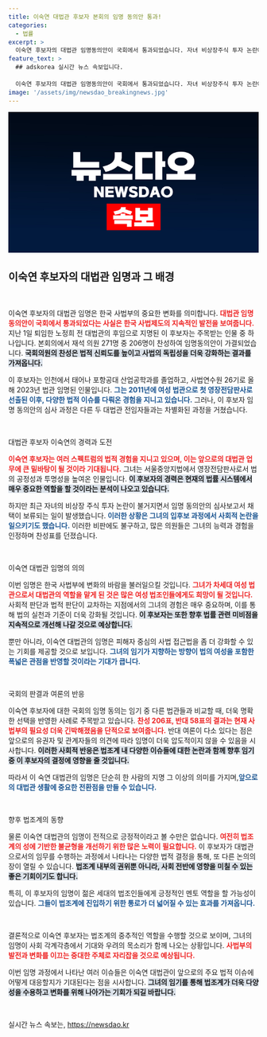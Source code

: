 ```yaml
---
title: 이숙연 대법관 후보자 본회의 임명 동의안 통과!
categories:
  - 법률
excerpt: >
  이숙연 후보자의 대법관 임명동의안이 국회에서 통과되었습니다. 자녀 비상장주식 투자 논란에도 불구하고 찬성 206표로 가결된 이번 임명에 주목하세요!
feature_text: >
  ## adskorea 실시간 뉴스 속보입니다.

  이숙연 후보자의 대법관 임명동의안이 국회에서 통과되었습니다. 자녀 비상장주식 투자 논란에도 불구하고 찬성 206표로 가결된 이번 임명에 주목하세요!
image: '/assets/img/newsdao_breakingnews.jpg'
---
```


<p><img src="/assets/img/newsdao_breakingnews.jpg" alt="adskorea 속보" /></p>

<h2 data-ke-size="size26">이숙연 후보자의 대법관 임명과 그 배경</h2>

<p data-ke-size="size16">&nbsp;</p>

<p>이숙연 후보자의 대법관 임명은 한국 사법부의 중요한 변화를 의미합니다. <b><span style="color: #ee2323;">대법관 임명 동의안이 국회에서 통과되었다는 사실은 한국 사법제도의 지속적인 발전을 보여줍니다.</span></b> 지난 1일 퇴임한 노정희 전 대법관의 후임으로 지명된 이 후보자는 주목받는 인물 중 하나입니다. 본회의에서 재석 의원 271명 중 206명이 찬성하여 임명동의안이 가결되었습니다. <b><span style="background-color: #21538527;">국회의원의 찬성은 법적 신뢰도를 높이고 사법의 독립성을 더욱 강화하는 결과를 가져옵니다.</span></b></p>

<p>이 후보자는 인천에서 태어나 포항공대 산업공학과를 졸업하고, 사법연수원 26기로 올해 2023년 법관 임명된 인물입니다. <b><span style="color: #1a5490;">그는 2011년에 여성 법관으로 첫 영장전담판사로 선출된 이후, 다양한 법적 이슈를 다뤄온 경험을 지니고 있습니다.</span></b> 그러나, 이 후보자 임명 동의안의 심사 과정은 다른 두 대법관 전임자들과는 차별화된 과정을 거쳤습니다.</p>

<p data-ke-size="size16">&nbsp;</p>

<p>대법관 후보자 이숙연의 경력과 도전</p>

<p><b><span style="color: #ee2323;">이숙연 후보자는 여러 스펙트럼의 법적 경험을 지니고 있으며, 이는 앞으로의 대법관 업무에 큰 밑바탕이 될 것이라 기대됩니다.</span></b> 그녀는 서울중앙지법에서 영장전담판사로서 법의 공정성과 투명성을 높여온 인물입니다. <b><span style="background-color: #21538527;">이 후보자의 경력은 현재의 법률 시스템에서 매우 중요한 역할을 할 것이라는 분석이 나오고 있습니다.</span></b></p>

<p>하지만 최근 자녀의 비상장 주식 투자 논란이 불거지면서 임명 동의안의 심사보고서 채택이 보류되는 일이 발생했습니다. <b><span style="color: #1a5490;">이러한 상황은 그녀의 입후보 과정에서 사회적 논란을 일으키기도 했습니다.</span></b> 이러한 비판에도 불구하고, 많은 의원들은 그녀의 능력과 경험을 인정하며 찬성표를 던졌습니다.</p>

<p data-ke-size="size16">&nbsp;</p>

<p>이숙연 대법관 임명의 의의</p>

<p>이번 임명은 한국 사법부에 변화의 바람을 불러일으킬 것입니다. <b><span style="color: #ee2323;">그녀가 차세대 여성 법관으로서 대법관의 역할을 맡게 된 것은 많은 여성 법조인들에게도 희망이 될 것입니다.</span></b> 사회적 판단과 법적 판단이 교차하는 지점에서의 그녀의 경험은 매우 중요하며, 이를 통해 법의 실천과 기준이 더욱 강화될 것입니다. <b><span style="background-color: #21538527;">이 후보자는 또한 향후 법률 관련 미비점을 지속적으로 개선해 나갈 것으로 예상합니다.</span></b></p>

<p>뿐만 아니라, 이숙연 대법관의 임명은 피해자 중심의 사법 접근법을 좀 더 강화할 수 있는 기회를 제공할 것으로 보입니다. <b><span style="color: #1a5490;">그녀의 임기가 지향하는 방향이 법의 여성을 포함한 폭넓은 관점을 반영할 것이라는 기대가 큽니다.</span></b></p>

<p data-ke-size="size16">&nbsp;</p>

<p>국회의 판결과 여론의 반응</p>

<p>이숙연 후보자에 대한 국회의 임명 동의는 임기 중 다른 법관들과 비교할 때, 더욱 명확한 선택을 반영한 사례로 주목받고 있습니다. <b><span style="color: #ee2323;">찬성 206표, 반대 58표의 결과는 현재 사법부의 필요성 더욱 긴박해졌음을 단적으로 보여줍니다.</span></b> 반대 여론이 다소 있다는 점은 앞으로의 유권자 및 관계자들의 의견에 따라 임명이 더욱 압도적이지 않을 수 있음을 시사합니다. <b><span style="background-color: #21538527;">이러한 사회적 반응은 법조계 내 다양한 이슈들에 대한 논란과 함께 향후 임기 중 이 후보자의 결정에 영향을 줄 것입니다.</span></b></p>

<p>따라서 이 숙연 대법관의 임명은 단순히 한 사람의 지명 그 이상의 의미를 가지며,<b><span style="color: #1a5490;">앞으로의 대법관 생활에 중요한 전환점을 만들 수 있습니다.</span></b> </p>

<p data-ke-size="size16">&nbsp;</p>

<p>향후 법조계의 동향</p>

<p>물론 이숙연 대법관의 임명이 전적으로 긍정적이라고 볼 수만은 없습니다. <b><span style="color: #ee2323;">여전히 법조계의 성에 기반한 불균형을 개선하기 위한 많은 노력이 필요합니다.</span></b> 이 후보자가 대법관으로서의 임무를 수행하는 과정에서 나타나는 다양한 법적 결정을 통해, 또 다른 논의의 장이 열릴 수 있습니다. <b><span style="background-color: #21538527;">법조계 내부의 권위뿐 아니라, 사회 전반에 영향을 미칠 수 있는 좋은 기회이기도 합니다.</span></b> </p>

<p>특히, 이 후보자의 임명이 젊은 세대의 법조인들에게 긍정적인 멘토 역할을 할 가능성이 있습니다. <b><span style="color: #1a5490;">그들이 법조계에 진입하기 위한 통로가 더 넓어질 수 있는 효과를 가져옵니다.</span></b></p>

<p data-ke-size="size16">&nbsp;</p>

<p>결론적으로 이숙연 후보자는 법조계의 중추적인 역할을 수행할 것으로 보이며, 그녀의 임명이 사회 각계각층에서 기대와 우려의 목소리가 함께 나오는 상황입니다. <b><span style="color: #ee2323;">사법부의 발전과 변화를 이끄는 중대한 주체로 자리잡을 것으로 예상됩니다.</span></b> </p>

<p>이번 임명 과정에서 나타난 여러 이슈들은 이숙연 대법관이 앞으로의 주요 법적 이슈에 어떻게 대응할지가 기대된다는 점을 시사합니다. <b><span style="background-color: #21538527;">그녀의 임기를 통해 법조계가 더욱 다양성을 수용하고 변화를 위해 나아가는 기회가 되길 바랍니다.</span></b> </p>

<p data-ke-size="size16">&nbsp;</p>
실시간 뉴스 속보는, <a href="https://newsdao.kr" rel="dofollow">https://newsdao.kr</a>


